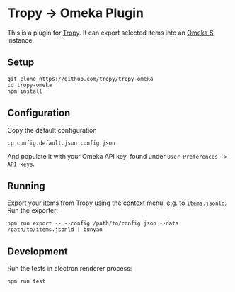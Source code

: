 # Tropy -> Omeka Plugin

This is a plugin for [Tropy](https://tropy.org). It can export selected items into an [Omeka S](https://omeka.org/s/) instance.

## Setup

    git clone https://github.com/tropy/tropy-omeka
    cd tropy-omeka
    npm install

## Configuration

Copy the default configuration

    cp config.default.json config.json

And populate it with your Omeka API key, found under `User Preferences -> API keys`.

## Running

Export your items from Tropy using the context menu, e.g. to `items.jsonld`. Run the exporter:

    npm run export -- --config /path/to/config.json --data /path/to/items.jsonld | bunyan

## Development

Run the tests in electron renderer process:

    npm run test
